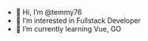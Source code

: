 - 👋 Hi, I’m @temmy76
- 👀 I’m interested in Fullstack Developer
- 🌱 I’m currently learning Vue, GO

<!---
temmy76/temmy76 is a ✨ special ✨ repository because its `README.md` (this file) appears on your GitHub profile.
You can click the Preview link to take a look at your changes.
--->
